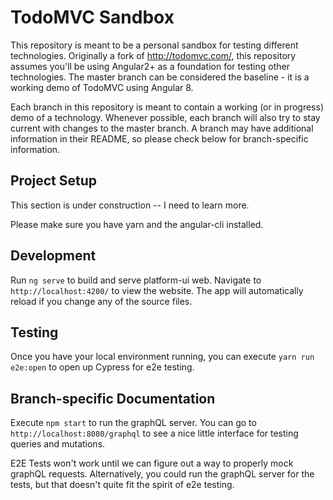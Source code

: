 # TodoMVC Sandbox

This repository is meant to be a personal sandbox for testing different technologies.
Originally a fork of http://todomvc.com/, this repository assumes you'll be using Angular2+ as a foundation for testing other technologies.
The master branch can be considered the baseline - it is a working demo of TodoMVC using Angular 8.

Each branch in this repository is meant to contain a working (or in progress) demo of a technology.
Whenever possible, each branch will also try to stay current with changes to the master branch.
A branch may have additional information in their README, so please check below for branch-specific information.

## Project Setup

This section is under construction -- I need to learn more.

Please make sure you have yarn and the angular-cli installed.

## Development

Run `ng serve` to build and serve platform-ui web. 
Navigate to `http://localhost:4200/` to view the website.
The app will automatically reload if you change any of the source files.

## Testing

Once you have your local environment running, you can execute `yarn run e2e:open` to open up Cypress for e2e testing.

## Branch-specific Documentation

Execute `npm start` to run the graphQL server. 
You can go to `http://localhost:8080/graphql` to see a nice little interface for testing queries and mutations.

E2E Tests won't work until we can figure out a way to properly mock graphQL requests. 
Alternatively, you could run the graphQL server for the tests, but that doesn't quite fit the spirit of e2e testing. 

